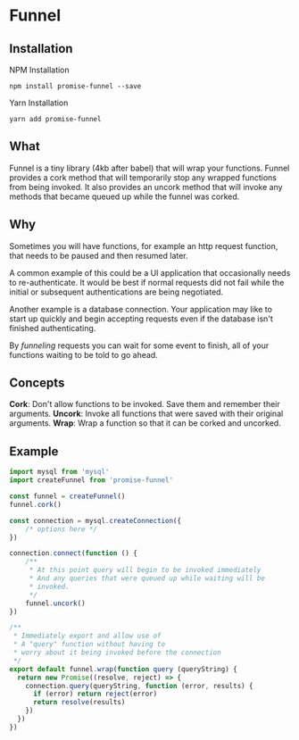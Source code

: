 # Funnel

## Installation

NPM Installation
```
npm install promise-funnel --save
```

Yarn Installation
```
yarn add promise-funnel
```

## What
Funnel is a tiny library (4kb after babel) that will wrap your functions. Funnel provides a cork method that will temporarily stop any wrapped functions from being invoked. It also provides an uncork method that will invoke any methods that became queued up while the funnel was corked.

## Why
Sometimes you will have functions, for example an http request function, that needs to be paused and then resumed later. 

A common example of this could be a UI application that occasionally needs to re-authenticate. It would be best if normal requests did not fail while the initial or subsequent authentications are being negotiated.

Another example is a database connection. Your application may like to start up quickly and begin accepting requests even if the database isn't finished authenticating.

By _funneling_ requests you can wait for some event to finish, all of your functions waiting to be told to go ahead.

## Concepts

**Cork**: Don't allow functions to be invoked. Save them and remember their arguments.
**Uncork**: Invoke all functions that were saved with their original arguments.
**Wrap**: Wrap a function so that it can be corked and uncorked.

## Example

```js
import mysql from 'mysql'
import createFunnel from 'promise-funnel'

const funnel = createFunnel()
funnel.cork()

const connection = mysql.createConnection({
    /* options here */
})

connection.connect(function () {
    /**
     * At this point query will begin to be invoked immediately
     * And any queries that were queued up while waiting will be
     * invoked.
     */
    funnel.uncork()
})

/**
 * Immediately export and allow use of 
 * A "query" function without having to 
 * worry about it being invoked before the connection
 */
export default funnel.wrap(function query (queryString) {
  return new Promise((resolve, reject) => {
    connection.query(queryString, function (error, results) {
      if (error) return reject(error)
      return resolve(results)
    })
  })
})

```
